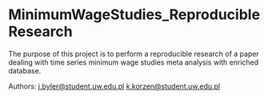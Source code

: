 # MinimumWageStudies_ReproducibleResearch
The purpose of this project is to perform a reproducible research of a paper dealing with time series minimum wage studies meta analysis with enriched database. 

Authors:
j.byler@student.uw.edu.pl
k.korzen@student.uw.edu.pl
